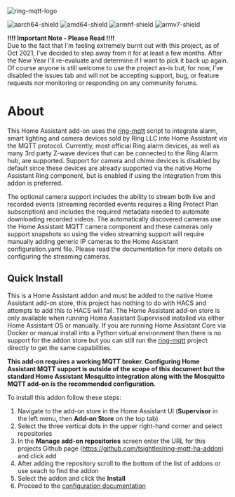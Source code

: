 ![ring-mqtt-logo](https://raw.githubusercontent.com/tsightler/ring-mqtt-ha-addon/master/logo.png)

![aarch64-shield](https://img.shields.io/badge/aarch64-yes-green.svg)
![amd64-shield](https://img.shields.io/badge/amd64-yes-green.svg)
![armhf-shield](https://img.shields.io/badge/armhf-yes-green.svg)
![armv7-shield](https://img.shields.io/badge/armv7-yes-green.svg)

**!!!! Important Note - Please Read !!!!**  
Due to the fact that I'm feeling extremely burnt out with this project, as of Oct 2021, I've decided to step away from it for at least a few months.  After the New Year I'll re-evaluate and determine if I want to pick it back up again.  Of course anyone is still welcome to use the project as-is but, for now, I've disabled the issues tab and will not be accepting support, bug, or feature requests nor monitoring or responding on any community forums.

# About
This Home Assistant add-on uses the [ring-mqtt](https://github.com/tsightler/ring-mqtt) script to integrate alarm, smart lighting and camera devices sold by Ring LLC into Home Assistant via the MQTT protocol. Currently, most official Ring alarm devices, as well as many 3rd party Z-wave devices that can be connected to the Ring Alarm hub, are supported.  Support for camera and chime devices is disabled by default since these devices are already supported via the native Home Assistant Ring component, but is enabled if using the integration from this addon is preferred.

The optional camera support includes the ability to stream both live and recorded events (streaming recorded events requires a Ring Protect Plan subscription) and includes the required metadata needed to automate downloading recorded videos.  The automatically discovered cameras use the Home Assistant MQTT camera component and these cameras only support snapshots so using the video streaming support will require manually adding generic IP cameras to the Home Assistant configuration.yaml file.  Please read the documentation for more details on configuring the streaming cameras.

## Quick Install  
This is a Home Assistant addon and must be added to the native Home Assistant add-on store, this project has nothing to do with HACS and attempts to add this to HACS will fail.  The Home Assistant add-on store is only available when running Home Assistant Supervised installed via either Home Assistant OS or manually.  If you are running Home Assistant Core via Docker or manual install into a Python virtual environment then there is no support for the addon store but you can still run the [ring-mqtt](https://github.com/tsightler/ring-mqtt) project directly to get the same capabilities.

**This add-on requires a working MQTT broker.  Configuring Home Assistant MQTT support is outside of the scope of this document but the standard Home Assistant Mosquitto integration along with the Mosquitto MQTT add-on is the recommended configuration.**

To install this addon follow these steps:

1) Navigate to the add-on store in the Home Assistant UI (**Supervisor** in the left menu, then **Add-on Store** on the top tab)
2) Select the three vertical dots in the upper right-hand corner and select repositories
3) In the **Manage add-on repositories** screen enter the URL for this projects Github page (https://github.com/tsightler/ring-mqtt-ha-addon) and click add
4) After adding the repository scroll to the bottom of the list of addons or use seach to find the addon
5) Select the addon and click the **Install**
6) Proceed to the [configuration documentation](DOCS.md)
